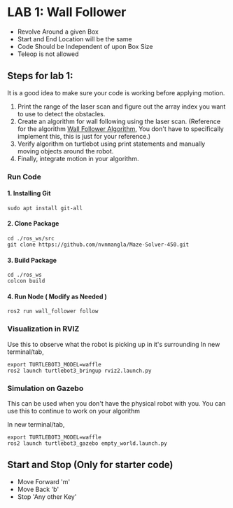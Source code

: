 
# LAB 1: Wall Follower
- Revolve Around a given Box 
- Start and End Location will be the same
- Code Should be Independent of upon Box Size 
- Teleop is not allowed 


## Steps for lab 1:
It is a good idea to make sure your code is working before applying motion.

 1. Print the range of the laser scan and figure out the array index you want to use to detect the obstacles. 
 2. Create an algorithm for wall following using the laser scan. (Reference for the algorithm [Wall Follower Algorithm](https://www.theconstructsim.com/wall-follower-algorithm/), You don't have to specifically implement this, this is just for your reference.)
 3. Verify algorithm on turtlebot using print statements and manually moving objects around the robot.
 4. Finally, integrate motion in your algorithm.

### Run Code
#### 1. Installing Git 
```
sudo apt install git-all
```
#### 2. Clone Package

    cd ./ros_ws/src
    git clone https://github.com/nvnmangla/Maze-Solver-450.git

#### 3. Build Package
```
cd ./ros_ws
colcon build
```

#### 4. Run Node ( Modify as Needed )
```
ros2 run wall_follower follow 
```


### Visualization in RVIZ
Use this to observe what the robot is picking up in it's surrounding
In new terminal/tab,
```
export TURTLEBOT3_MODEL=waffle
ros2 launch turtlebot3_bringup rviz2.launch.py 
```

### Simulation on Gazebo
This can be used when you don't have the physical robot with you. You can use this to continue to work on your algorithm

In new terminal/tab,
```
export TURTLEBOT3_MODEL=waffle
ros2 launch turtlebot3_gazebo empty_world.launch.py 
```


## Start and Stop (Only for starter code)
- Move Forward 'm'
- Move Back 'b'
- Stop 'Any other Key'
